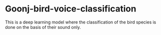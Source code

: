 # Goonj-bird-voice-classification

This is a deep learning model where the classification of the bird species is done on the basis of their sound only.
